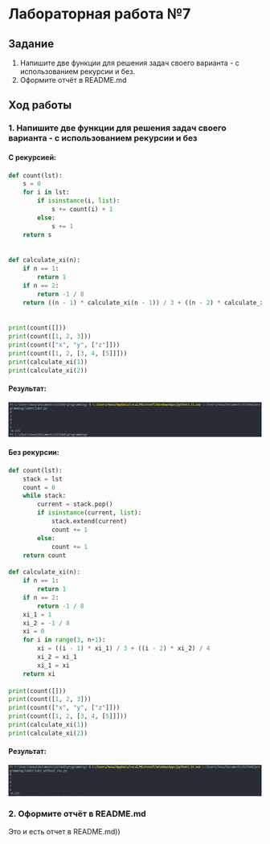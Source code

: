 # Лабораторная работа №7
## Задание
1. Напишите две функции для решения задач своего варианта - с использованием рекурсии и без.
2. Оформите отчёт в README.md

## Ход работы 
### 1. Напишите две функции для решения задач своего варианта - с использованием рекурсии и без

#### С рекурсией: 

```python
def count(lst):
    s = 0
    for i in lst:
        if isinstance(i, list):
            s += count(i) + 1
        else:
            s += 1
    return s


def calculate_xi(n):
    if n == 1:
        return 1
    if n == 2:
        return -1 / 8
    return ((n - 1) * calculate_xi(n - 1)) / 3 + ((n - 2) * calculate_xi(n - 2)) / 4


print(count([]))
print(count([1, 2, 3]))
print(count(["x", "y", ["z"]]))
print(count([1, 2, [3, 4, [5]]]))
print(calculate_xi(1))
print(calculate_xi(2))

```
#### Результат:
![](1.png)

#### Без рекурсии:

```python
def count(lst):
    stack = lst
    count = 0
    while stack:
        current = stack.pop()
        if isinstance(current, list):
            stack.extend(current)
            count += 1
        else:
            count += 1
    return count

def calculate_xi(n):
    if n == 1:
        return 1
    if n == 2:
        return -1 / 8
    xi_1 = 1
    xi_2 = -1 / 8
    xi = 0
    for i in range(3, n+1):
        xi = ((i - 1) * xi_1) / 3 + ((i - 2) * xi_2) / 4
        xi_2 = xi_1
        xi_1 = xi
    return xi

print(count([]))
print(count([1, 2, 3]))
print(count(["x", "y", ["z"]]))
print(count([1, 2, [3, 4, [5]]]))
print(calculate_xi(1))
print(calculate_xi(2))
```

#### Результат:
![](2.png)

### 2. Оформите отчёт в README.md
Это и есть отчет в README.md))